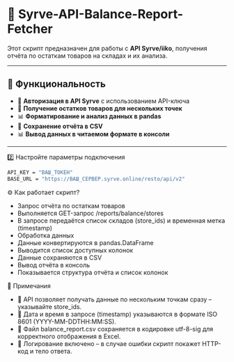 # 🛒 Syrve-API-Balance-Report-Fetcher

Этот скрипт предназначен для работы с **API Syrve/iiko**, получения отчёта по остаткам товаров на складах и их анализа.

---

## 🚀 Функциональность

- 🔑 **Авторизация в API Syrve** с использованием API-ключа
- 🏬 **Получение остатков товаров для нескольких точек**
- 📊 **Форматирование и анализ данных в pandas**
- 💾 **Сохранение отчёта в CSV**
- 📊 **Вывод данных в читаемом формате в консоли**

---
2️⃣ Настройте параметры подключения
```bash
API_KEY = "ВАШ_ТОКЕН"
BASE_URL = "https://ВАШ_СЕРВЕР.syrve.online/resto/api/v2"
```

⚙️ Как работает скрипт?
- Запрос отчёта по остаткам товаров
- Выполняется GET-запрос /reports/balance/stores
- В запросе передаётся список складов (store_ids) и временная метка (timestamp)
- Обработка данных
- Данные конвертируются в pandas.DataFrame
- Выводится список доступных колонок
- Данные сохраняются в CSV
- Вывод отчёта в консоль
- Показывается структура отчёта и список колонок


📝 Примечания
- 📌 API позволяет получать данные по нескольким точкам сразу – указывайте store_ids.
- 📌 Дата и время в запросе (timestamp) указываются в формате ISO 8601 (YYYY-MM-DDTHH:MM:SS).
- 📌 Файл balance_report.csv сохраняется в кодировке utf-8-sig для корректного отображения в Excel.
- 📌 Логирование включено – в случае ошибки скрипт покажет HTTP-код и тело ответа.


